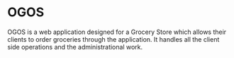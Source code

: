 # OGOS
OGOS is a web application designed for a Grocery Store which allows their clients to order groceries through the application. It handles all the client side operations and the administrational work.
